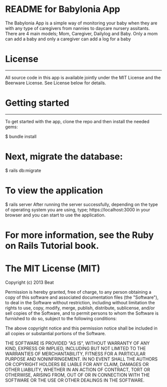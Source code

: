 # README for Babylonia App

The Babylonia App is a simple way of monitoring your baby when they are with any type of caregivers from nannies to daycare nursery assitants. There are 4 main models; Mom, Caregiver, Dailylog and Baby. Only a mom can add a baby and only a caregiver can add a log for a baby

# License
----------

All source code in this app is available jointly under the MIT License and the Beerware License. See License below for details.

# Getting started
-----------------
To get started with the app, clone the repo and then install the needed gems:

$ bundle install

# Next, migrate the database:

$ rails db:migrate

# To view the application

$ rails server
After running the server successfully, depending on the type of operating system you are using, type;
https://localhost:3000 in your browser and you can start to use the application.


# For more information, see the Ruby on Rails Tutorial book.

# The MIT License (MIT)

Copyright (c) 2013 Beat

Permission is hereby granted, free of charge, to any person obtaining a copy of
this software and associated documentation files (the "Software"), to deal in
the Software without restriction, including without limitation the rights to
use, copy, modify, merge, publish, distribute, sublicense, and/or sell copies of
the Software, and to permit persons to whom the Software is furnished to do so,
subject to the following conditions:

The above copyright notice and this permission notice shall be included in all
copies or substantial portions of the Software.

THE SOFTWARE IS PROVIDED "AS IS", WITHOUT WARRANTY OF ANY KIND, EXPRESS OR
IMPLIED, INCLUDING BUT NOT LIMITED TO THE WARRANTIES OF MERCHANTABILITY, FITNESS
FOR A PARTICULAR PURPOSE AND NONINFRINGEMENT. IN NO EVENT SHALL THE AUTHORS OR
COPYRIGHT HOLDERS BE LIABLE FOR ANY CLAIM, DAMAGES OR OTHER LIABILITY, WHETHER
IN AN ACTION OF CONTRACT, TORT OR OTHERWISE, ARISING FROM, OUT OF OR IN
CONNECTION WITH THE SOFTWARE OR THE USE OR OTHER DEALINGS IN THE SOFTWARE.
